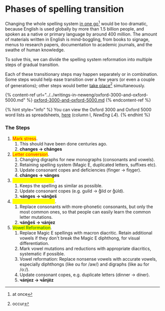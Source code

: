 # Phases of spelling transition

Changing the whole spelling system [in one go](#user-content-fn-1)[^1] would be too dramatic, because English is used globally by more than 1.5 billion people, and spoken as a native or primary language by around 400 million. The amount of materials written in English is mind-boggling, from books to signage, menus to research papers, documentation to academic journals, and the swathe of human knowledge.

To solve this, we can divide the spelling system reformation into multiple steps of gradual transition.

Each of these transitionary steps may happen separately or in combination. Some steps would help ease transition over a few years (or even a couple of generations); other steps would better [take place](#user-content-fn-2)[^2] simultaneously.

{% content-ref url="../../writings-in-neweng/oxford-3000-and-oxford-5000.md" %}
[oxford-3000-and-oxford-5000.md](../../writings-in-neweng/oxford-3000-and-oxford-5000.md)
{% endcontent-ref %}

{% hint style="info" %}
You can view the Oxford 3000 and Oxford 5000 word lists as spreadsheets, [here](https://docs.google.com/spreadsheets/d/1-jsegEt3w7L35s7fPLsBZ7Dne0GoVsdqtNvsdBGfLFk/) (column I, _NewEng L4_).
{% endhint %}

### The Steps

1. <mark style="color:red;">Mark stress</mark>.
   1. This should have been done centuries ago.
   2. **changes → chánges**
2. <mark style="color:red;">Letter conversion</mark>.
   1. Changing digraphs for new monographs (consonants and vowels).
   2. Retaining spelling system (Magic E, duplicated letters, suffixes etc).
   3. Update consonant copes and deficiencies (finger → fiŋger).
   4. **chánges → чánges**
3. <mark style="color:yellow;">Consonant diacritics</mark>.
   1. Keeps the spelling as similar as possible.
   2. Update consonant copes (e.g. guild → g̊ild or g̊u̇ld).
   3. **чánges → чánǧes̈**
4. <mark style="color:yellow;">Phonetic consonants</mark>.&#x20;
   1. Replace consonants with more-phonetic consonants, but only the most common ones, so that people can easily learn the common letter mutations.
   2. **чánǧes̈ → чánjez**
5. <mark style="color:green;">Vowel Reformation</mark>.
   1. Replace Magic E spellings with macron diacritic. Retain additional vowels if they don't break the Magic E diphthong, for visual differentiation.&#x20;
   2. Mark vowel mutations and reductions with appropriate diacritics, systematic if possible.
   3. Vowel reformation: Replace nonsense vowels with accurate vowels, especially diphthongs (like ou for /aw/) and digraphs (like au for /oː/).
   4. Update consonant copes, e.g. duplicate letters (dinner → díner).
   5. **чánjez → чā́njėz**



[^1]: at once

[^2]: occur
